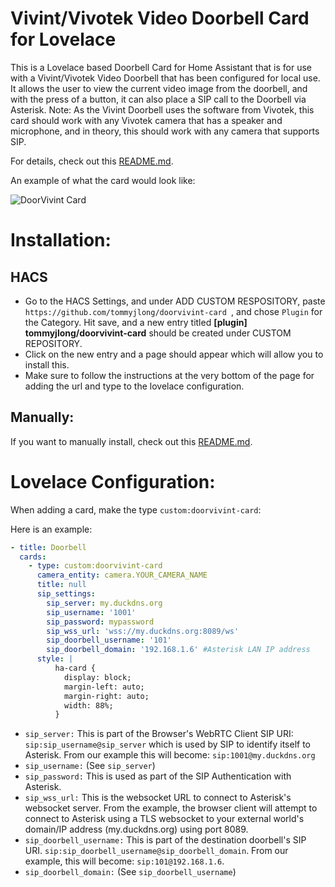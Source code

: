 # Vivint/Vivotek Video Doorbell Card for Lovelace

This is a Lovelace based Doorbell Card for Home Assistant that is for use with a Vivint/Vivotek Video Doorbell that has been configured for local use. It allows the user to view the current video image from the doorbell, and with the press of a button, it can also place a SIP call to the Doorbell via Asterisk.  Note: As the Vivint Doorbell uses the software from Vivotek, this card should work with any Vivotek camera that has a speaker and microphone, and in theory, this should work with any camera that supports SIP.

For details, check out this [README.md](https://github.com/tommyjlong/doorvivint-card/blob/master/README.md).

An example of what the card would look like:


![DoorVivint Card](https://github.com/tommyjlong/doorvivint-card/blob/master/DoorVivint-Card.jpg?raw=true)


# Installation:
## HACS

- Go to the HACS Settings, and under ADD CUSTOM RESPOSITORY, paste ```https://github.com/tommyjlong/doorvivint-card ```, and chose ```Plugin``` for the Category.  Hit save, and a new entry titled **[plugin]
tommyjlong/doorvivint-card** should be created under CUSTOM REPOSITORY.  
- Click on the new entry and a page should appear which will allow you to install this.  
- Make sure to follow the instructions at the very bottom of the page for adding the url and type to the lovelace configuration.


## Manually: 
If you want to manually install, check out this [README.md](https://github.com/tommyjlong/doorvivint-card/blob/master/README.md).

# Lovelace Configuration:

When adding a card, make the type `custom:doorvivint-card`:

Here is an example:
```yaml
- title: Doorbell
  cards:
    - type: custom:doorvivint-card
      camera_entity: camera.YOUR_CAMERA_NAME
      title: null
      sip_settings:
        sip_server: my.duckdns.org 
        sip_username: '1001'
        sip_password: mypassword 
        sip_wss_url: 'wss://my.duckdns.org:8089/ws'
        sip_doorbell_username: '101'
        sip_doorbell_domain: '192.168.1.6' #Asterisk LAN IP address
      style: |
          ha-card {
            display: block;
            margin-left: auto;
            margin-right: auto;
            width: 88%;
          }

```
- ```sip_server:``` This is part of the Browser's WebRTC Client SIP URI:  ```sip:sip_username@sip_server``` which is used by SIP to identify itself to Asterisk.  From our example this will become: ```sip:1001@my.duckdns.org```
- ```sip_username:```  (See ```sip_server```)
- ```sip_password:``` This is used as part of the SIP Authentication with Asterisk.
- ```sip_wss_url:``` This is the websocket URL to connect to Asterisk's websocket server. From the example, the browser client will attempt to connect to Asterisk using a TLS websocket to your external world's domain/IP address (my.duckdns.org) using port 8089.
- ```sip_doorbell_username:``` This is part of the destination doorbell's SIP URI. ```sip:sip_doorbell_username@sip_doorbell_domain```.  From our example, this will become: ```sip:101@192.168.1.6```.
- ```sip_doorbell_domain:```  (See ```sip_doorbell_username```)


